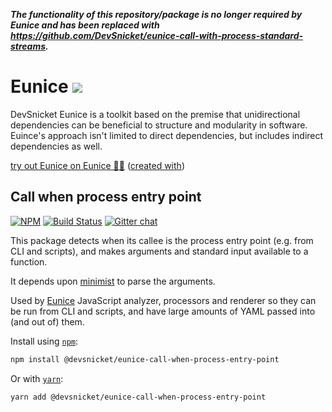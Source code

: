 ***The functionality of this repository/package is no longer required by Eunice and has been replaced with https://github.com/DevSnicket/eunice-call-with-process-standard-streams.***

# Eunice [![](https://raw.githubusercontent.com/DevSnicket/eunice-renderer/master/getSvgElementForYaml/createArrows/testcase.svg?sanitize=true)](Renderer/getSvgElementForYaml/createArrows/testcase.svg)

DevSnicket Eunice is a toolkit based on the premise that unidirectional dependencies can be beneficial to structure and modularity in software. Euince's approach isn't limited to direct dependencies, but includes indirect dependencies as well.

[try out Eunice on Eunice 🐶🥫](https://devsnicket.github.io/Eunice/renderer/harness.html) ([created with](dogfooding/generate.sh))

## Call when process entry point

[![NPM](https://img.shields.io/npm/v/@devsnicket/eunice-call-when-process-entry-point.svg)](https://www.npmjs.com/package/@devsnicket/eunice-call-when-process-entry-point
) [![Build Status](https://travis-ci.org/DevSnicket/eunice-call-when-process-entry-point.svg?branch=master)](https://travis-ci.org/DevSnicket/eunice-call-when-process-entry-point) [![Gitter chat](https://badges.gitter.im/devsnicket-eunice/gitter.png)](https://gitter.im/devsnicket-eunice)

This package detects when its callee is the process entry point (e.g. from CLI and scripts), and makes arguments and standard input available to a function.

It depends upon [minimist](https://github.com/substack/minimist) to parse the arguments.

Used by [Eunice](https://github.com/DevSnicket/Eunice) JavaScript analyzer, processors and renderer so they can be run from CLI and scripts, and have large amounts of YAML passed into (and out of) them.

Install using [`npm`](https://www.npmjs.com/package/@devsnicket/eunice-call-when-process-entry-point):

```bash
npm install @devsnicket/eunice-call-when-process-entry-point
```
Or with [`yarn`](https://yarnpkg.com/en/package/@devsnicket/eunice-call-when-process-entry-point):

```bash
yarn add @devsnicket/eunice-call-when-process-entry-point
```
